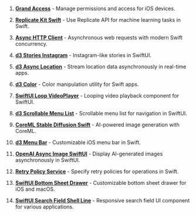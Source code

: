 1. [**Grand Access**](https://github.com/The-Igor/grand-access) - Manage permissions and access for iOS devices.

2. [**Replicate Kit Swift**](https://github.com/The-Igor/replicate-kit-swift) - Use Replicate API for machine learning tasks in Swift.

3. [**Async HTTP Client**](https://github.com/The-Igor/async-http-client) - Asynchronous web requests with modern Swift concurrency.

4. [**d3 Stories Instagram**](https://github.com/The-Igor/d3-stories-instagram) - Instagram-like stories in SwiftUI.

5. [**d3 Async Location**](https://github.com/The-Igor/d3-async-location) - Stream location data asynchronously in real-time apps.

6. [**d3 Color**](https://github.com/The-Igor/d3-color) - Color manipulation utility for Swift apps.

7. [**SwiftUI Loop VideoPlayer**](https://github.com/The-Igor/swiftui-loop-videoplayer) - Looping video playback component for SwiftUI.

8. [**d3 Scrollable Menu List**](https://github.com/The-Igor/d3-scrollable-menu-list) - Scrollable menu list for navigation in SwiftUI.

9. [**CoreML Stable Diffusion Swift**](https://github.com/The-Igor/coreml-stable-diffusion-swift) - AI-powered image generation with CoreML.

10. [**d3 Menu Bar**](https://github.com/The-Igor/d3-menu-bar) - Customizable iOS menu bar in Swift.

11. [**OpenAI Async Image SwiftUI**](https://github.com/The-Igor/openai-async-image-swiftui) - Display AI-generated images asynchronously in SwiftUI.

12. [**Retry Policy Service**](https://github.com/The-Igor/retry-policy-service) - Specify retry policies for operations in Swift.

13. [**SwiftUI Bottom Sheet Drawer**](https://github.com/The-Igor/swiftui-bottom-sheet-drawer) - Customizable bottom sheet drawer for iOS and macOS.

14. [**SwiftUI Search Field Shell Line**](https://github.com/The-Igor/swiftui-search-field-shell-line) - Responsive search field UI component for various applications.
